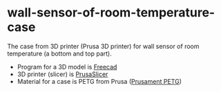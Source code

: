 # wall-sensor-of-room-temperature-case
The case from 3D printer (Prusa 3D printer) for wall sensor of room temperature (a bottom and top part).

* Program for a 3D model is [Freecad](https://www.freecadweb.org/)
* 3D printer (slicer) is [PrusaSlicer](https://www.prusa3d.cz/prusaslicer/)
* Material for a case is PETG from Prusa ([Prusament PETG](https://shop.prusa3d.com/cs/prusament/1264-prusament-petg-signal-white-1kg.html))
